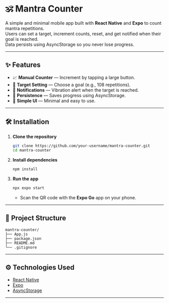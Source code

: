 # 🕉 Mantra Counter

A simple and minimal mobile app built with **React Native** and **Expo** to count mantra repetitions.  
Users can set a target, increment counts, reset, and get notified when their goal is reached.  
Data persists using AsyncStorage so you never lose progress.

---

## ✨ Features
- 📈 **Manual Counter** — Increment by tapping a large button.
- 🎯 **Target Setting** — Choose a goal (e.g., 108 repetitions).
- 🔔 **Notifications** — Vibration alert when the target is reached.
- 💾 **Persistence** — Saves progress using AsyncStorage.
- 🎨 **Simple UI** — Minimal and easy to use.

---

## 🛠 Installation

1. **Clone the repository**
   ```bash
   git clone https://github.com/your-username/mantra-counter.git
   cd mantra-counter
   ```

2. **Install dependencies**
   ```bash
   npm install
   ```

3. **Run the app**
   ```bash
   npx expo start
   ```
   - Scan the QR code with the **Expo Go** app on your phone.

---

## 📂 Project Structure
```
mantra-counter/
├── App.js
├── package.json
├── README.md
└── .gitignore
```

---

## ⚙ Technologies Used
- [React Native](https://reactnative.dev/)
- [Expo](https://expo.dev/)
- [AsyncStorage](https://react-native-async-storage.github.io/async-storage/)

---

